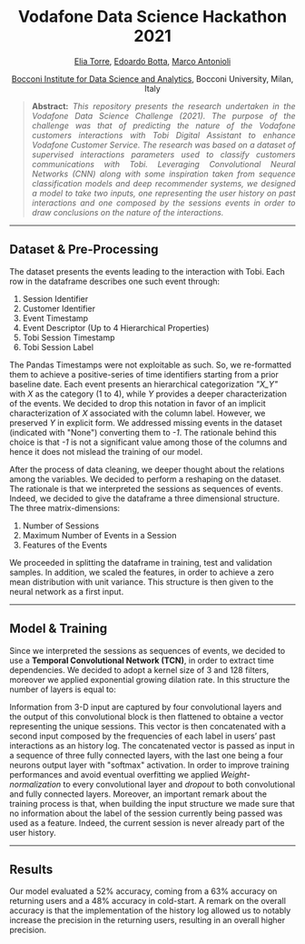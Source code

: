 <h1 align="center">
Vodafone Data Science Hackathon 2021</h1>

<div align="center">
  <a href="https://www.linkedin.com/in/eliatorre/">Elia Torre</a>,
  <a href="https://www.linkedin.com/in/edoardobotta/">Edoardo Botta</a>,
  <a href="https://www.linkedin.com/in/marco-antonioli/">Marco Antonioli</a>
  <p><a href="https://bidsa.unibocconi.eu">Bocconi Institute for Data Science and Analytics</a>, Bocconi University, Milan, Italy</p>
</div>

>**<p align="justify"> Abstract:** *This repository presents the research undertaken in the Vodafone Data Science Challenge (2021). The purpose of the challenge was that of predicting the nature of the Vodafone customers interactions with Tobi Digital Assistant to enhance Vodafone Customer Service. The research was based on a dataset of supervised interactions parameters used to classify customers communications with Tobi. Leveraging Convolutional Neural Networks (CNN) along with some inspiration taken from sequence classification models and deep recommender systems, we designed a model to take two inputs, one representing the user history on past interactions and one composed by the sessions events in order to draw conclusions on the nature of the interactions.*

<hr/>

## Dataset & Pre-Processing
The dataset presents the events leading to the interaction with Tobi. Each row in the dataframe describes one such event through:
1. Session Identifier
2. Customer Identifier
3. Event Timestamp
4. Event Descriptor (Up to 4 Hierarchical Properties)
5. Tobi Session Timestamp
6. Tobi Session Label

The Pandas Timestamps were not exploitable as such. So, we re-formatted them to achieve a positive-series of time identifiers starting from a prior baseline date. Each event presents an hierarchical categorization *"X_Y"* with *X* as the category (1 to 4), while *Y* provides a deeper characterization of the events. We decided to drop this notation in favor of an implicit characterization of *X* associated with the column label. However, we preserved *Y* in explicit form. We addressed missing events in the dataset (indicated with "None") converting them to *-1*. The rationale behind this choice is that *-1* is not a significant value among those of the columns and hence it does not mislead the training of our model.

After the process of data cleaning, we deeper thought about the relations among the variables. We decided to perform a reshaping on the dataset. The rationale is that we interpreted the sessions as sequences of events. Indeed, we decided to give the dataframe a three dimensional structure. The three matrix-dimensions:
1. Number of Sessions
2. Maximum Number of Events in a Session
3. Features of the Events

We proceeded in splitting the dataframe in training, test and validation samples. In addition, we scaled the features, in order to achieve a zero mean distribution with unit variance. This structure is then given to the neural network as a first input.

<hr/>

## Model & Training
Since we interpreted the sessions as sequences of events, we decided to use a **Temporal Convolutional Network (TCN)**, in order to extract time dependencies. We decided to adopt a kernel size of 3 and 128 filters, moreover we applied exponential growing dilation rate. In this structure the number of layers is equal to:



Information from 3-D input are captured by four convolutional layers and the output of this convolutional block is then flattened to obtaine a vector representing the unique sessions. This vector is then concatenated with a second input composed by the frequencies of each label in users’ past interactions as an history log. The concatenated vector is passed as input in a sequence of three fully connected layers, with the last one being a four neurons output layer with "softmax" activation. In order to improve training performances and avoid eventual overfitting we applied *Weight-normalization* to every convolutional layer and *dropout* to both convolutional and fully connected layers. Moreover, an important remark about the training process is that, when building the input structure we made sure that no information about the label of the session currently being passed was used as a feature. Indeed, the current session is never already part of the user history.

<hr/>

## Results
Our model evaluated a 52% accuracy, coming from a 63% accuracy on returning users and a 48% accuracy in cold-start. A remark on the overall accuracy is that the implementation of the history log allowed us to notably increase the precision in the returning users, resulting in an overall higher precision.

